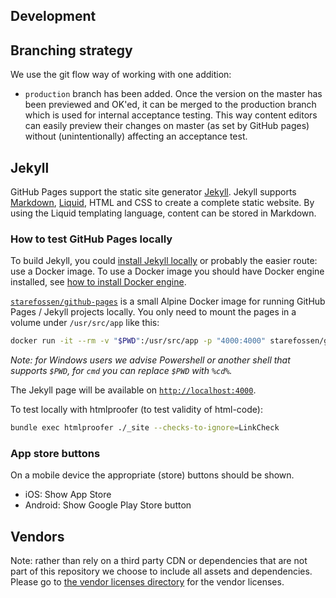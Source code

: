 Development
---------------------

## Branching strategy

We use the git flow way of working with one addition:

- `production` branch has been added. Once the version on the master has been previewed and OK'ed, it can be merged to the production branch which is used for internal acceptance testing. This way content editors can easily preview their changes on master (as set by GitHub pages) without (unintentionally) affecting an acceptance test.

## Jekyll

GitHub Pages support the static site generator [Jekyll](https://jekyllrb.com/).
Jekyll supports [Markdown](https://daringfireball.net/projects/markdown/), [Liquid](https://github.com/Shopify/liquid/wiki), HTML and CSS to create a complete static website.
By using the Liquid templating language, content can be stored in Markdown.

### How to test GitHub Pages locally

To build Jekyll, you could [install Jekyll locally](https://jekyllrb.com/docs/installation/) or probably the easier route: use a Docker image.
To use a Docker image you should have Docker engine installed, see [how to install Docker engine](https://docs.docker.com/engine/install/).

[`starefossen/github-pages`](https://hub.docker.com/r/starefossen/github-pages) is a small Alpine Docker image for running GitHub Pages / Jekyll projects locally.
You only need to mount the pages in a volume under `/usr/src/app` like this:
```bash
docker run -it --rm -v "$PWD":/usr/src/app -p "4000:4000" starefossen/github-pages
```
*Note: for Windows users we advise Powershell or another shell that supports `$PWD`, for `cmd` you can replace `$PWD` with `%cd%`.*

The Jekyll page will be available on [`http://localhost:4000`](http://localhost:4000/).

To test locally with htmlproofer (to test validity of html-code):
```bash
bundle exec htmlproofer ./_site --checks-to-ignore=LinkCheck
```

### App store buttons

On a mobile device the appropriate (store) buttons should be shown.

- iOS: Show App Store
- Android: Show Google Play Store button

## Vendors

Note: rather than rely on a third party CDN or dependencies that are not part of this repository we choose to include all assets and dependencies. Please go to [the vendor licenses directory](./vendor-licenses) for the vendor licenses.
